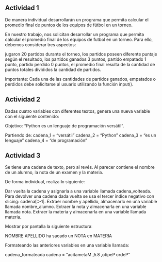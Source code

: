 ## Actividad 1
De manera individual desarrollarán un programa que permita calcular el promedio final de puntos de los equipos de fútbol en un torneo.

En nuestro trabajo, nos solicitan desarrollar un programa que permita calcular el promedio final de los equipos de futbol en un torneo. 
Para ello, debemos considerar tres aspectos: 

jugaron 20 partidos durante el torneo, los partidos poseen diferente puntaje según el resultado, los partidos ganados 3 puntos, partido empatado 1 punto, partido perdido 0 puntos,
el promedio final resulta de la cantidad de puntos totales divididos la cantidad de partidos.

Importante: Cada una de las cantidades de partidos ganados, empatados o perdidos debe solicitarse al usuario utilizando la función input().


## Actividad 2
Dadas cuatro variables con diferentes textos, genera una nueva variable con el siguiente contenido:

Objetivo: “Python es un lenguaje de programación versátil”.

Partiendo de:
cadena_1  = “versátil”
cadena_2  = “Python”
cadena_3  = “es un lenguaje”
 cadena_4  = “de programación”

## Actividad 3

Se tiene una cadena de texto, pero al revés. Al parecer contiene el nombre de un alumno, la nota de un examen y la materia. 

De forma individual, realiza lo siguiente: 

Dar vuelta la cadena y asignarla a una variable llamada cadena_volteada. Para devolver una cadena dada vuelta se usa el tercer índice negativo con slicing: cadena[::-1]. 
Extraer nombre y apellido, almacenarlo en una variable llamada nombre_alumno.
Extraer la nota y almacenarla en una variable llamada nota.
Extraer la materia y almacenarla en una variable llamada materia. 

Mostrar por pantalla la siguiente estructura: 

NOMBRE APELLIDO ha sacado un NOTA en MATERIA

Formateando las anteriores variables en una variable llamada: 

cadena_formateada
cadena = “acitametaM ,5.8 ,otipeP ordeP”


